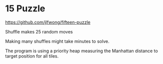 # 15 Puzzle

https://github.com/jlfwong/fifteen-puzzle

Shuffle makes 25 random moves

Making many shuffles might take minutes to solve.

The program is using a priority heap measuring the Manhattan distance to target position for all tiles.